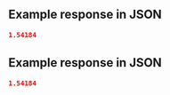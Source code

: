 ## Example response in JSON

```json
1.54184
```

## Example response in JSON

```json
1.54184
```

